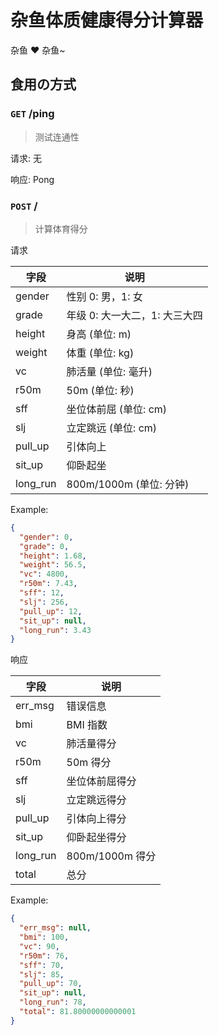 # 杂鱼体质健康得分计算器

杂鱼 ❤ 杂鱼~

## 食用の方式

### `GET` /ping

> 测试连通性

请求: 无

响应: Pong


### `POST` /

> 计算体育得分

请求

| 字段     | 说明                          |
| -------- | ----------------------------- |
| gender   | 性别 0: 男，1: 女             |
| grade    | 年级 0: 大一大二，1: 大三大四 |
| height   | 身高 (单位: m)                |
| weight   | 体重 (单位: kg)               |
| vc       | 肺活量 (单位: 毫升)           |
| r50m     | 50m (单位: 秒)                |
| sff      | 坐位体前屈 (单位: cm)         |
| slj      | 立定跳远 (单位: cm)           |
| pull_up  | 引体向上                      |
| sit_up   | 仰卧起坐                      |
| long_run | 800m/1000m (单位: 分钟)       |

Example:

```json
{
  "gender": 0,
  "grade": 0,
  "height": 1.68,
  "weight": 56.5,
  "vc": 4800,
  "r50m": 7.43,
  "sff": 12,
  "slj": 256,
  "pull_up": 12,
  "sit_up": null,
  "long_run": 3.43
}
```

响应

| 字段     | 说明            |
| -------- | --------------- |
| err_msg  | 错误信息        |
| bmi      | BMI 指数        |
| vc       | 肺活量得分      |
| r50m     | 50m 得分        |
| sff      | 坐位体前屈得分  |
| slj      | 立定跳远得分    |
| pull_up  | 引体向上得分    |
| sit_up   | 仰卧起坐得分    |
| long_run | 800m/1000m 得分 |
| total    | 总分            |

Example:

```json
{
  "err_msg": null,
  "bmi": 100,
  "vc": 90,
  "r50m": 76,
  "sff": 70,
  "slj": 85,
  "pull_up": 70,
  "sit_up": null,
  "long_run": 78,
  "total": 81.80000000000001
}
```
